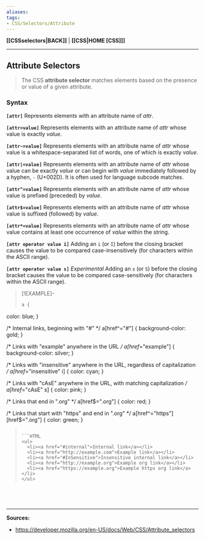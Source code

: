```yaml
---
aliases:
tags:
- CSS/Selectors/Attribute 
---
```

**[[CSSselectors|BACK]]** | **[[CSS|HOME [CSS]]]**

---
## Attribute Selectors
> The CSS **attribute selector** matches elements based on the presence or value of a given attribute.

### Syntax
**`[attr]`**
Represents elements with an attribute name of _attr_.

**`[attr=value]`**
Represents elements with an attribute name of _attr_ whose value is exactly _value_.

**`[attr~=value]`**
Represents elements with an attribute name of _attr_ whose value is a whitespace-separated list of words, one of which is exactly _value_.

**`[attr|=value]`**
Represents elements with an attribute name of _attr_ whose value can be exactly _value_ or can begin with _value_ immediately followed by a hyphen, `-` (U+002D). It is often used for language subcode matches.

**`[attr^=value]`**
Represents elements with an attribute name of _attr_ whose value is prefixed (preceded) by _value_.

**`[attr$=value]`**
Represents elements with an attribute name of _attr_ whose value is suffixed (followed) by _value_.

**`[attr*=value]`**
Represents elements with an attribute name of _attr_ whose value contains at least one occurrence of _value_ within the string.

**`[attr operator value i]`**
Adding an `i` (or `I`) before the closing bracket causes the value to be compared case-insensitively (for characters within the ASCII range).

**`[attr operator value s]`** *Experimental*
Adding an `s` (or `S`) before the closing bracket causes the value to be compared case-sensitively (for characters within the ASCII range).

>[!EXAMPLE]-
>```CSS
>a {
  color: blue;
}
>
/* Internal links, beginning with "#" */
a[href^="#"] {
  background-color: gold;
}
>
/* Links with "example" anywhere in the URL */
a[href*="example"] {
  background-color: silver;
}
>
/* Links with "insensitive" anywhere in the URL,
   regardless of capitalization */
a[href*="insensitive" i] {
  color: cyan;
}
>
/* Links with "cAsE" anywhere in the URL,
with matching capitalization */
a[href*="cAsE" s] {
  color: pink;
}
>
/* Links that end in ".org" */
a[href$=".org"] {
  color: red;
}
>
/* Links that start with "https" and end in ".org" */
a[href^="https"][href$=".org"] {
  color: green;
}
>```
>
>```HTML
> <ul>
> 	<li><a href="#internal">Internal link</a></li>
> 	<li><a href="http://example.com">Example link</a></li>
> 	<li><a href="#InSensitive">Insensitive internal link</a></li>
> 	<li><a href="http://example.org">Example org link</a></li>
> 	<li><a href="https://example.org">Example https org link</a></li>
> </ul>
>```

# 

<br>

---
**Sources:**
- https://developer.mozilla.org/en-US/docs/Web/CSS/Attribute_selectors